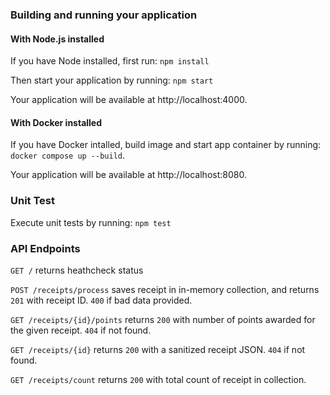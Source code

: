 ### Building and running your application

#### With Node.js installed

If you have Node installed, first run: `npm install`

Then start your application by running: `npm start`

Your application will be available at http://localhost:4000.

#### With Docker installed
If you have Docker intalled, build image and start app container by running: `docker compose up --build`.

Your application will be available at http://localhost:8080.

### Unit Test
Execute unit tests by running:
`npm test`

### API Endpoints
`GET /` returns heathcheck status

`POST /receipts/process` saves receipt in in-memory collection, and returns `201` with receipt ID. `400` if bad data provided.

`GET /receipts/{id}/points` returns `200` with number of points awarded for the given receipt. `404` if not found.

`GET /receipts/{id}` returns `200` with a sanitized receipt JSON. `404` if not found.

`GET /receipts/count` returns `200` with total count of receipt in collection.


